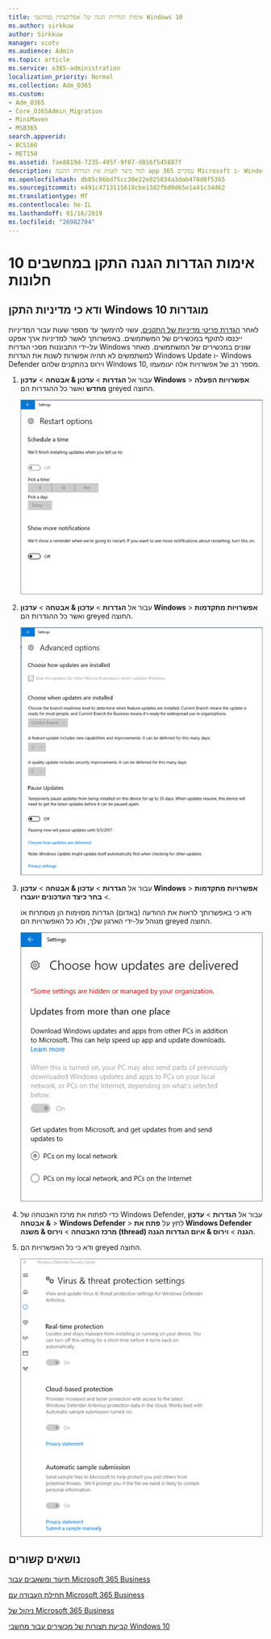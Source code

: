 ```yaml
---
title: אימות הגדרות הגנה של אפליקציות במחשבי Windows 10
ms.author: sirkkuw
author: Sirkkuw
manager: scotv
ms.audience: Admin
ms.topic: article
ms.service: o365-administration
localization_priority: Normal
ms.collection: Adm_O365
ms.custom:
- Adm_O365
- Core_O365Admin_Migration
- MiniMaven
- MSB365
search.appverid:
- BCS160
- MET150
ms.assetid: fae8819d-7235-495f-9f07-d016f545887f
description: למד כיצד לאמת את הגדרות ההגנה app עסקיים 365 Microsoft ב- Windows 10 התקנים.
ms.openlocfilehash: db05c86bd75cc30e22e025034a3dab478d0f5365
ms.sourcegitcommit: e491c4713115610cbe13d2fbd0d65e1a41c34d62
ms.translationtype: MT
ms.contentlocale: he-IL
ms.lasthandoff: 01/16/2019
ms.locfileid: "26982704"
---
```

# <a name="validate-device-protection-settings-on-windows-10-pcs"></a>אימות הגדרות הגנה התקן במחשבים 10 חלונות

## <a name="verify-that-windows-10-device-policies-are-set"></a>ודא כי מדיניות התקן Windows 10 מוגדרות

לאחר [הגדרת פריטי מדיניות של התקנים](protection-settings-for-windows-10-pcs.md), עשוי להימשך עד מספר שעות עבור המדיניות ייכנסו לתוקף במכשירים של המשתמשים. באפשרותך לאשר למדיניות ארך אפקט על-ידי התבוננות מסכי הגדרות Windows שונים במכשירים של המשתמשים. מאחר למשתמשים לא תהיה אפשרות לשנות את הגדרות Windows Update ו- Windows Defender וירוס בהתקנים שלהם Windows 10, מספר רב של אפשרויות אלה יעומעמו.
  
1. עבור אל **הגדרות** \> **עדכון &amp; אבטחה** \> **עדכון Windows** \> **אפשרויות הפעלה מחדש** ואשר כל ההגדרות הם greyed החוצה. 
    
    ![כל האפשרויות מחדש הם greyed החוצה.](media/31308da9-18b0-47c5-bbf6-d5fa6747c376.png)
  
2. עבור אל **הגדרות** \> **עדכון &amp; אבטחה** \> **עדכון Windows** \> **אפשרויות מתקדמות** ואשר כל ההגדרות הם greyed החוצה. 
    
    ![אפשרויות מתקדמות של Windows של עדכונים הם כל greyed החוצה.](media/049cf281-d503-4be9-898b-c0a3286c7fc2.png)
  
3. עבור אל **הגדרות** \> **עדכון &amp; אבטחה** \> **עדכון Windows** \> **אפשרויות מתקדמות** \> **בחר כיצד העדכונים יועברו**.
    
    ודא כי באפשרותך לראות את ההודעה (באדום) הגדרות מסוימות הן מוסתרות או מנוהל על-ידי הארגון שלך, ולא כל האפשרויות הם greyed החוצה.
    
    ![בחר כיצד מועברים עדכוני דף מציין הגדרות הן מוסתרות או מנוהל על-ידי הארגון שלך.](media/6b3e37c5-da41-4afd-9983-b4f406216b59.png)
  
4. כדי לפתוח את מרכז האבטחה של Windows Defender, עבור אל **הגדרות** \> **עדכון &amp; אבטחה** \> **Windows Defender** \> לחץ על **פתח את Windows Defender מרכז האבטחה** \> **וירוס &amp; משנה (thread) הגנה** \> **וירוס &amp; איום הגדרות הגנה**. 
    
5. ודא כי כל האפשרויות הם greyed החוצה. 
    
    ![הגדרות ההגנה מפני וירוסים ותוכנות איום הם greyed החוצה.](media/9ca68d40-a5d9-49d7-92a4-c581688b5926.png)
  
## <a name="related-topics"></a>נושאים קשורים

[תיעוד ומשאבים עבור Microsoft 365 Business](https://go.microsoft.com/fwlink/p/?linkid=853701)
  
[תחילת העבודה עם Microsoft 365 Business](microsoft-365-business-overview.md)
  
[ניהול של Microsoft 365 Business](manage.md)
  
[קביעת תצורות של מכשירים עבור מחשבי Windows 10](protection-settings-for-windows-10-pcs.md)
  

